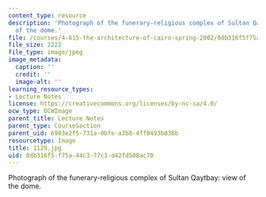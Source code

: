 ```yaml
---
content_type: resource
description: 'Photograph of the funerary-religious complex of Sultan Qaytbay: view
  of the dome.'
file: /courses/4-615-the-architecture-of-cairo-spring-2002/8db316f5f75a44c377c3d42fd508ac70_1129.jpg
file_size: 2222
file_type: image/jpeg
image_metadata:
  caption: ''
  credit: ''
  image-alt: ''
learning_resource_types:
- Lecture Notes
license: https://creativecommons.org/licenses/by-nc-sa/4.0/
ocw_type: OCWImage
parent_title: Lecture Notes
parent_type: CourseSection
parent_uid: 6903e2f5-731a-0bfe-a3b8-4ff0493b836b
resourcetype: Image
title: 1129.jpg
uid: 8db316f5-f75a-44c3-77c3-d42fd508ac70
---
```

Photograph of the funerary-religious complex of Sultan Qaytbay: view of the dome.
